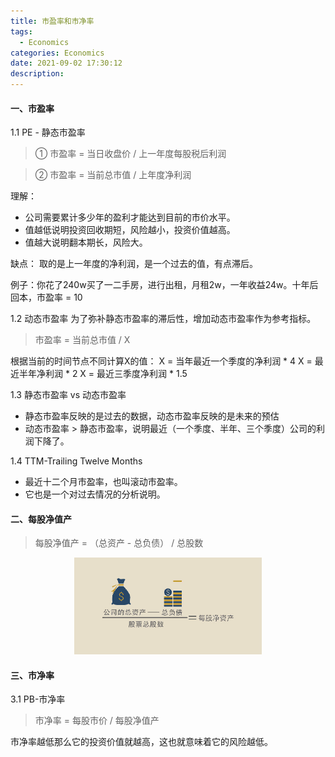 ```yaml
---
title: 市盈率和市净率
tags:
  - Economics
categories: Economics
date: 2021-09-02 17:30:12
description:
---
```



#### 一、市盈率

1.1 PE - 静态市盈率

>① 市盈率 = 当日收盘价 / 上一年度每股税后利润  

>② 市盈率 = 当前总市值 / 上年度净利润

理解：
+ 公司需要累计多少年的盈利才能达到目前的市价水平。
+ 值越低说明投资回收期短，风险越小，投资价值越高。
+ 值越大说明翻本期长，风险大。

缺点：
取的是上一年度的净利润，是一个过去的值，有点滞后。

例子：你花了240w买了一二手房，进行出租，月租2w，一年收益24w。十年后回本，市盈率 = 10

1.2 动态市盈率
为了弥补静态市盈率的滞后性，增加动态市盈率作为参考指标。

> 市盈率 = 当前总市值 / X

根据当前的时间节点不同计算X的值：
X = 当年最近一个季度的净利润 * 4
X = 最近半年净利润 * 2
X = 最近三季度净利润 * 1.5 

1.3 静态市盈率 vs 动态市盈率

+ 静态市盈率反映的是过去的数据，动态市盈率反映的是未来的预估
+ 动态市盈率 > 静态市盈率，说明最近（一个季度、半年、三个季度）公司的利润下降了。


1.4 TTM-Trailing Twelve Months
+ 最近十二个月市盈率，也叫滚动市盈率。
+ 它也是一个对过去情况的分析说明。


#### 二、每股净值产

> 每股净值产 = （总资产 - 总负债） / 总股数

<center>
    <img src="../images/a_b_c.jpeg" width="300"/>
</center>


#### 三、市净率

3.1 PB-市净率

> 市净率 = 每股市价 / 每股净值产

市净率越低那么它的投资价值就越高，这也就意味着它的风险越低。
